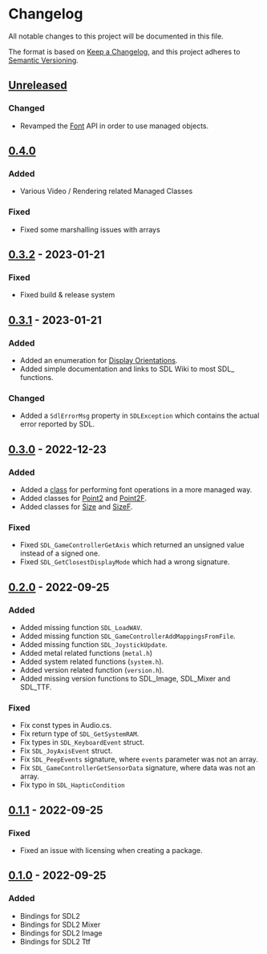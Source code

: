 ﻿# Changelog
All notable changes to this project will be documented in this file.

The format is based on [Keep a Changelog](https://keepachangelog.com/en/1.0.0/),
and this project adheres to [Semantic Versioning](https://semver.org/spec/v2.0.0.html).

## [Unreleased]
### Changed
- Revamped the [Font](SDLTooSharp/Managed/Font/Font.cs) API in order to use managed objects.

## [0.4.0]
### Added
- Various Video / Rendering related Managed Classes

### Fixed
- Fixed some marshalling issues with arrays

## [0.3.2] - 2023-01-21
### Fixed
- Fixed build & release system

## [0.3.1] - 2023-01-21

### Added
- Added an enumeration for [Display Orientations](SDLTooSharp/Managed/Video/DisplayOrientation.cs).
- Added simple documentation and links to SDL Wiki to most SDL_ functions.

### Changed
- Added a `SdlErrorMsg` property in `SDLException` which contains the actual error reported by SDL.

## [0.3.0] - 2022-12-23

### Added
- Added a [class](SDLTooSharp/Managed/Font/Font.cs) for performing font operations in a more managed way.
- Added classes for [Point2](SDLTooSharp/Managed/Common/Point2.cs) and [Point2F](SDLTooSharp/Managed/Common/Point2.cs).
- Added classes for [Size](SDLTooSharp/Managed/Common/Size.cs) and [SizeF](SDLTooSharp/Managed/Common/Size.cs).

### Fixed
- Fixed `SDL_GameControllerGetAxis` which returned an unsigned value instead of a signed one.
- Fixed `SDL_GetClosestDisplayMode` which had a wrong signature.

## [0.2.0] - 2022-09-25
### Added
- Added missing function `SDL_LoadWAV`.
- Added missing function `SDL_GameControllerAddMappingsFromFile`.
- Added missing function `SDL_JoystickUpdate`.
- Added metal related functions (`metal.h`)
- Added system related functions (`system.h`).
- Added version related function (`version.h`).
- Added missing version functions to SDL_Image, SDL_Mixer and SDL_TTF.

### Fixed
- Fix const types in Audio.cs.
- Fix return type of `SDL_GetSystemRAM`.
- Fix types in `SDL_KeyboardEvent` struct.
- Fix `SDL_JoyAxisEvent` struct.
- Fix `SDL_PeepEvents` signature, where `events` parameter was not an array.
- Fix `SDL_GameControllerGetSensorData` signature, where data was not an array.
- Fix typo in `SDL_HapticCondition`

## [0.1.1] - 2022-09-25
### Fixed
- Fixed an issue with licensing when creating a package. 

## [0.1.0] - 2022-09-25
### Added
- Bindings for SDL2
- Bindings for SDL2 Mixer
- Bindings for SDL2 Image
- Bindings for SDL2 Ttf

[Unreleased]: https://github.com/MisterIcy/SDLTooSharp/compare/v0.4.0...HEAD
[0.4.0]: https://github.com/MisterIcy/SDLTooSharp/compare/v0.3.2...v0.4.0
[0.3.2]: https://github.com/MisterIcy/SDLTooSharp/compare/v0.3.1...v0.3.2
[0.3.1]: https://github.com/MisterIcy/SDLTooSharp/compare/v0.3.0...v0.3.1
[0.3.0]: https://github.com/MisterIcy/SDLTooSharp/compare/v0.2.0...v0.3.0
[0.2.0]: https://github.com/MisterIcy/SDLTooSharp/compare/v0.1.1...v0.2.0
[0.1.1]: https://github.com/MisterIcy/SDLTooSharp/compare/v0.1.0...v0.1.1
[0.1.0]: https://github.com/MisterIcy/SDLTooSharp/releases/tag/v0.1.0